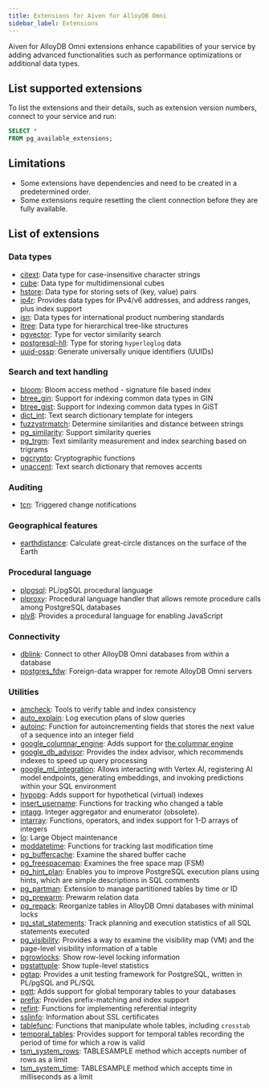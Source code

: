 ```yaml
---
title: Extensions for Aiven for AlloyDB Omni
sidebar_label: Extensions
---
```


Aiven for AlloyDB Omni extensions enhance capabilities of your service by adding advanced
functionalities such as performance optimizations or additional data types.

## List supported extensions

To list the extensions and their details, such as extension version numbers,
connect to your service and run:

```sql
SELECT *
FROM pg_available_extensions;
```

## Limitations

- Some extensions have dependencies and need to be created in a predetermined order.
- Some extensions require resetting the client connection before they are fully available.

## List of extensions

<!-- vale off -->

### Data types

-   [citext](https://www.postgresql.org/docs/current/citext.html): Data
    type for case-insensitive character strings
-   [cube](https://www.postgresql.org/docs/current/cube.html): Data type
    for multidimensional cubes
-   [hstore](https://www.postgresql.org/docs/current/hstore.html): Data
    type for storing sets of (key, value) pairs
-   [ip4r](https://github.com/RhodiumToad/ip4r): Provides data types for IPv4/v6 addresses,
    and address ranges, plus index support
-   [isn](https://www.postgresql.org/docs/current/isn.html): Data types
    for international product numbering standards
-   [ltree](https://www.postgresql.org/docs/current/ltree.html): Data
    type for hierarchical tree-like structures
-   [pgvector](https://github.com/pgvector/pgvector): Type for vector
    similarity search
-   [postgresql-hll](https://github.com/citusdata/postgresql-hll): Type for storing
    `hyperloglog` data
-   [uuid-ossp](https://www.postgresql.org/docs/current/uuid-ossp.html):
    Generate universally unique identifiers (UUIDs)

### Search and text handling

-   [bloom](https://www.postgresql.org/docs/current/bloom.html): Bloom
    access method - signature file based index
-   [btree_gin](https://www.postgresql.org/docs/current/btree-gin.html):
    Support for indexing common data types in GIN
-   [btree_gist](https://www.postgresql.org/docs/current/btree-gist.html):
    Support for indexing common data types in GiST
-   [dict_int](https://www.postgresql.org/docs/current/dict-int.html):
    Text search dictionary template for integers
-   [fuzzystrmatch](https://www.postgresql.org/docs/current/fuzzystrmatch.html):
    Determine similarities and distance between strings
-   [pg_similarity](https://github.com/eulerto/pg_similarity): Support
    similarity queries
-   [pg_trgm](https://www.postgresql.org/docs/current/pgtrgm.html): Text
    similarity measurement and index searching based on trigrams
-   [pgcrypto](https://www.postgresql.org/docs/current/pgcrypto.html):
    Cryptographic functions
-   [unaccent](https://www.postgresql.org/docs/current/unaccent.html):
    Text search dictionary that removes accents

### Auditing

-   [tcn](https://www.postgresql.org/docs/current/tcn.html): Triggered
    change notifications

### Geographical features

-   [earthdistance](https://www.postgresql.org/docs/current/earthdistance.html):
    Calculate great-circle distances on the surface of the Earth

### Procedural language

- [plpgsql](https://www.postgresql.org/docs/current/plpgsql.html):
  PL/pgSQL procedural language
- [plproxy](https://plproxy.github.io/): Procedural language handler that allows remote
  procedure calls among PostgreSQL databases
- [plv8](https://plv8.github.io/): Provides a procedural language for enabling JavaScript

### Connectivity

-   [dblink](https://www.postgresql.org/docs/current/contrib-dblink-function.html):
    Connect to other AlloyDB Omni databases from within a database
-   [postgres_fdw](https://www.postgresql.org/docs/current/postgres-fdw.html):
    Foreign-data wrapper for remote AlloyDB Omni servers

### Utilities

- [amcheck](https://www.postgresql.org/docs/current/amcheck.html): Tools to verify table
  and index consistency
- [auto_explain](https://www.postgresql.org/docs/current/auto-explain.html): Log execution
  plans of slow queries
- [autoinc](https://www.postgresql.org/docs/17/contrib-spi.html#CONTRIB-SPI-AUTOINC):
  Function for autoincrementing fields that stores the next value of a sequence into an
  integer field
- [google_columnar_engine](https://cloud.google.com/alloydb/docs/reference/columnar-engine-flags):
  Adds support for
  [the columnar engine](https://cloud.google.com/alloydb/docs/columnar-engine/about)
- [google_db_advisor](https://cloud.google.com/alloydb/docs/use-index-advisor): Provides
  the index advisor, which recommends indexes to speed up query processing
- [google_ml_integration](https://cloud.google.com/alloydb/docs/ai/invoke-predictions):
  Allows interacting with Vertex AI, registering AI model endpoints, generating embeddings,
  and invoking predictions within your SQL environment
- [hypopg](https://github.com/HypoPG/hypopg): Adds support for hypothetical (virtual)
  indexes
- [insert_username](https://www.postgresql.org/docs/current/contrib-spi.html#CONTRIB-SPI-INSERT-USERNAME):
  Functions for tracking who changed a table
- [intagg](https://www.postgresql.org/docs/current/intagg.html).
  Integer aggregator and enumerator (obsolete).
- [intarray](https://www.postgresql.org/docs/current/intarray.html):
  Functions, operators, and index support for 1-D arrays of integers
- [lo](https://www.postgresql.org/docs/current/lo.html): Large Object
  maintenance
- [moddatetime](https://www.postgresql.org/docs/current/contrib-spi.html#CONTRIB-SPI-MODDATETIME):
  Functions for tracking last modification time
- [pg_buffercache](https://www.postgresql.org/docs/current/pgbuffercache.html):
  Examine the shared buffer cache
- [pg_freespacemap](https://www.postgresql.org/docs/15/pgfreespacemap.html): Examines the
  free space map (FSM)
- [pg_hint_plan](https://github.com/ossc-db/pg_hint_plan#readme): Enables you to improve
  PostgreSQL execution plans using hints, which are simple descriptions in SQL comments
- [pg_partman](https://github.com/pgpartman/pg_partman): Extension to
  manage partitioned tables by time or ID
- [pg_prewarm](https://www.postgresql.org/docs/current/pgprewarm.html):
  Prewarm relation data
- [pg_repack](https://pgxn.org/dist/pg_repack/1.4.6/): Reorganize
  tables in AlloyDB Omni databases with minimal locks
- [pg_stat_statements](https://www.postgresql.org/docs/current/pgstatstatements.html):
  Track planning and execution statistics of all SQL statements
  executed
- [pg_visibility](https://www.postgresql.org/docs/15/pgvisibility.html): Provides a way to
  examine the visibility map (VM) and the page-level visibility information of a table
- [pgrowlocks](https://www.postgresql.org/docs/current/pgrowlocks.html):
  Show row-level locking information
- [pgstattuple](https://www.postgresql.org/docs/current/pgstattuple.html):
  Show tuple-level statistics
- [pgtap](https://pgtap.org/): Provides a unit testing framework for PostgreSQL, written
  in PL/pgSQL and PL/SQL
- [pgtt](https://github.com/darold/pgtt#readme): Adds support for global temporary tables
  to your databases
- [prefix](https://github.com/dimitri/prefix): Provides prefix-matching and index support
- [refint](https://www.postgresql.org/docs/current/contrib-spi.html#CONTRIB-SPI-REFINT):
  Functions for implementing referential integrity
- [sslinfo](https://www.postgresql.org/docs/current/sslinfo.html):
  Information about SSL certificates
- [tablefunc](https://www.postgresql.org/docs/current/tablefunc.html):
  Functions that manipulate whole tables, including `crosstab`
- [temporal_tables](https://pgxn.org/dist/temporal_tables/): Provides support for temporal
  tables recording the period of time for which a row is valid
- [tsm_system_rows](https://www.postgresql.org/docs/current/tsm-system-rows.html):
  TABLESAMPLE method which accepts number of rows as a limit
- [tsm_system_time](https://www.postgresql.org/docs/current/tsm-system-time.html):
  TABLESAMPLE method which accepts time in milliseconds as a limit

<!-- vale off -->
